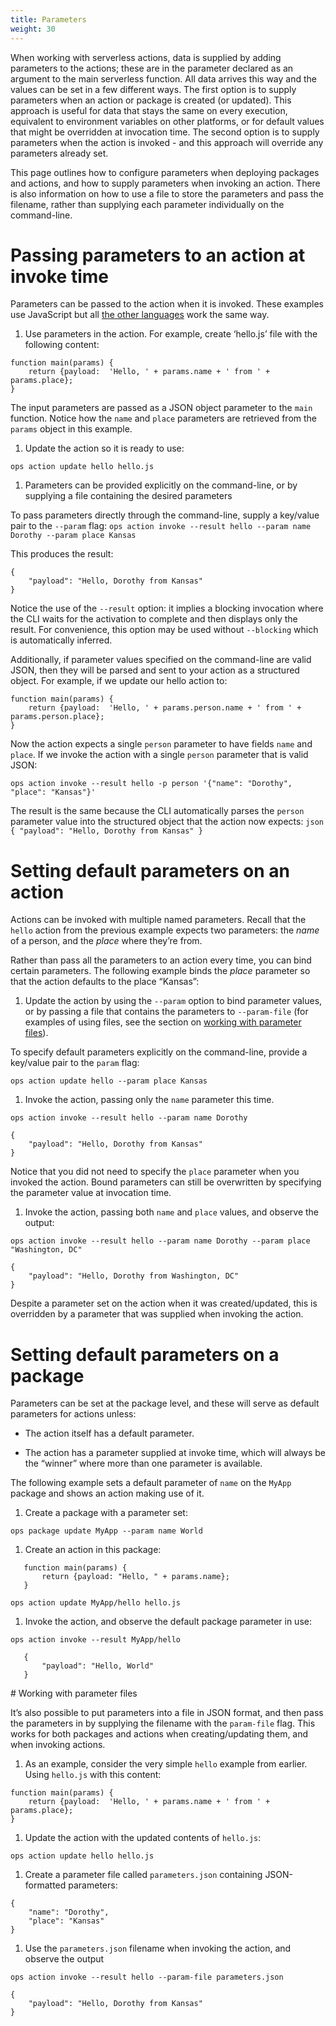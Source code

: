 ```yaml
---
title: Parameters
weight: 30
---
```

When working with serverless actions, data is supplied by adding
parameters to the actions; these are in the parameter declared as an
argument to the main serverless function. All data arrives this way and
the values can be set in a few different ways. The first option is to
supply parameters when an action or package is created (or updated).
This approach is useful for data that stays the same on every execution,
equivalent to environment variables on other platforms, or for default
values that might be overridden at invocation time. The second option is
to supply parameters when the action is invoked - and this approach will
override any parameters already set.

This page outlines how to configure parameters when deploying packages
and actions, and how to supply parameters when invoking an action. There
is also information on how to use a file to store the parameters and
pass the filename, rather than supplying each parameter individually on
the command-line.

# Passing parameters to an action at invoke time

Parameters can be passed to the action when it is invoked. These
examples use JavaScript but all [the other
languages](#index-runtimes.adoc) work the same way.

1. Use parameters in the action. For example, create ‘hello.js’ file
    with the following content:

<!-- -->

    function main(params) {
        return {payload:  'Hello, ' + params.name + ' from ' + params.place};
    }

The input parameters are passed as a JSON object parameter to the `main`
function. Notice how the `name` and `place` parameters are retrieved
from the `params` object in this example.

1. Update the action so it is ready to use:

<!-- -->

    ops action update hello hello.js

1. Parameters can be provided explicitly on the command-line, or by
    supplying a file containing the desired parameters

To pass parameters directly through the command-line, supply a key/value
pair to the `--param` flag:
`ops action invoke --result hello --param name Dorothy --param place Kansas`

This produces the result:

    {
        "payload": "Hello, Dorothy from Kansas"
    }

Notice the use of the `--result` option: it implies a blocking
invocation where the CLI waits for the activation to complete and then
displays only the result. For convenience, this option may be used
without `--blocking` which is automatically inferred.

Additionally, if parameter values specified on the command-line are
valid JSON, then they will be parsed and sent to your action as a
structured object. For example, if we update our hello action to:

    function main(params) {
        return {payload:  'Hello, ' + params.person.name + ' from ' + params.person.place};
    }

Now the action expects a single `person` parameter to have fields `name`
and `place`. If we invoke the action with a single `person` parameter
that is valid JSON:

    ops action invoke --result hello -p person '{"name": "Dorothy", "place": "Kansas"}'

The result is the same because the CLI automatically parses the `person`
parameter value into the structured object that the action now expects:
`json { "payload": "Hello, Dorothy from Kansas" }`

# Setting default parameters on an action

Actions can be invoked with multiple named parameters. Recall that the
`hello` action from the previous example expects two parameters: the
*name* of a person, and the *place* where they’re from.

Rather than pass all the parameters to an action every time, you can
bind certain parameters. The following example binds the *place*
parameter so that the action defaults to the place “Kansas”:

1. Update the action by using the `--param` option to bind parameter
    values, or by passing a file that contains the parameters to
    `--param-file` (for examples of using files, see the section on
    [working with parameter files](##working-with-parameter-files)).

To specify default parameters explicitly on the command-line, provide a
key/value pair to the `param` flag:

    ops action update hello --param place Kansas

1. Invoke the action, passing only the `name` parameter this time.

<!-- -->

    ops action invoke --result hello --param name Dorothy

    {
        "payload": "Hello, Dorothy from Kansas"
    }

Notice that you did not need to specify the `place` parameter when you
invoked the action. Bound parameters can still be overwritten by
specifying the parameter value at invocation time.

1. Invoke the action, passing both `name` and `place` values, and
    observe the output:

<!-- -->

    ops action invoke --result hello --param name Dorothy --param place "Washington, DC"

    {
        "payload": "Hello, Dorothy from Washington, DC"
    }

Despite a parameter set on the action when it was created/updated, this
is overridden by a parameter that was supplied when invoking the action.

# Setting default parameters on a package

Parameters can be set at the package level, and these will serve as
default parameters for actions unless:

- The action itself has a default parameter.

- The action has a parameter supplied at invoke time, which will
    always be the “winner” where more than one parameter is available.

The following example sets a default parameter of `name` on the `MyApp`
package and shows an action making use of it.

1. Create a package with a parameter set:

<!-- -->

    ops package update MyApp --param name World

1. Create an action in this package:

<!-- -->

       function main(params) {
           return {payload: "Hello, " + params.name};
       }

    ops action update MyApp/hello hello.js

1. Invoke the action, and observe the default package parameter in use:

<!-- -->

    ops action invoke --result MyApp/hello

       {
           "payload": "Hello, World"
       }

\# Working with parameter files

It’s also possible to put parameters into a file in JSON format, and
then pass the parameters in by supplying the filename with the
`param-file` flag. This works for both packages and actions when
creating/updating them, and when invoking actions.

1. As an example, consider the very simple `hello` example from
    earlier. Using `hello.js` with this content:

<!-- -->

    function main(params) {
        return {payload:  'Hello, ' + params.name + ' from ' + params.place};
    }

1. Update the action with the updated contents of `hello.js`:

<!-- -->

    ops action update hello hello.js

1. Create a parameter file called `parameters.json` containing
    JSON-formatted parameters:

<!-- -->

    {
        "name": "Dorothy",
        "place": "Kansas"
    }

1. Use the `parameters.json` filename when invoking the action, and
    observe the output

<!-- -->

    ops action invoke --result hello --param-file parameters.json

    {
        "payload": "Hello, Dorothy from Kansas"
    }
